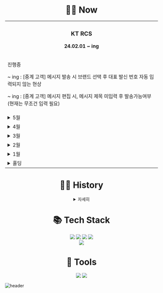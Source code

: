 <div align="center">
    <h1 align="center">🧑‍💻 Now </h1>
    <table>
    <th>
      <h3>KT RCS </h3>
      <p>24.02.01 ~ ing </p>
    </th>
    <tr>
      <td>
        <p>진행중</p>
        <p> ~ ing : [중계 고객] 메시지 발송 시 브랜드 선택 후 대표 발신 번호 자동 입력되지 않는 현상 </p>
        <p> ~ ing : [중계 고객] 메시지 편집 시, 메시지 제목 미입력 후 발송가능여부 (현재는 무조건 입력 필요) </p>
      </td>    
    </tr>
    <tr>
      <td>
        <details>
            <summary>5월</summary>
                <p> ~ 24.05.09 : [중계 전체] TBL_PORTAL_MSG_HIST(ETC), TBL_PORTAL_INVALID_MSG(ETC) 테이블 내 HOST_ADDR 컬럼 변경 (WEBHOOK_HOST_ADDR) </p>
        </details> 
      </td>    
    </tr>
    <tr>
      <td>
        <details>
            <summary>4월</summary>
                <p> ~ 24.04.29 : [홀세일 포탈 / 중계 전체] PRD 상용 배포작업 </p>
                <p> ~ 24.04.16 : [홀세일 포탈 / 중계 전체] STG AO 리뷰 </p>
                <p> ~ 24.04.12 : [홀세일 포탈] 사업팀 일일보고용 통계의 데이터 정합성 확인 요청 </p>
                <p> ~ 24.04.11 : [홀세일 포탈] 배치/스케줄러 실패 시 분당/대전 구분하여 재처리 가능하도록 기능수정 </p>
                <p> ~ 24.04.11 : [중계 관리자] 챗봇별 통계 데이터 추가 </p>
                <p> ~ 24.04.11 : [중계 관리자] 에러코드가 등록되지 않는 이슈 수정 </p>
                <p> ~ 24.04.11 : [중계 관리자] 관리자포탈 로그인 화면 변경 </p>
                <p> ~ 24.04.11 : [중계 고객] 로그인-마이페이지-청약관리 P계정 수동 생성하는 버튼 가능하도록 요청 </p>
        </details> 
      </td>    
    </tr>
    <tr>
      <td>
        <details>
            <summary>3월</summary>
              <p> ~ 24.03.19 : [중계 전체] 긴급 배포 </p>
              <p> ~ 24.03.15 : [중계 관리자] PBS 챗봇별 통계 데이터 추가 요청 조회기능 </p>
              <p> ~ 24.03.04 : [중계 전체] PRD 상용 배포작업 </p>
        </details> 
      </td>    
    </tr>
    <tr>
      <td>
        <details>
            <summary>2월</summary>
              <p> ~ 24.02.26 : [중계 전체] STG AO 리뷰 </p>
              <p> ~ 24.02.26 : [중계 전체] STG/PRD 모의해킹 취약점 진단 내역 조치 </p>
              <p> ~ 24.02.23 : [중계 관리자] 메시지 전송 결과 조회 10만건 제한 상향 조정 및 조회 기능 성능개선 </p>
              <p> ~ 24.02.19 : [중계 고객] 영업, 마케팅계정 메시지 전송결과 전체 조회 및 RCS_ID 파라미터 갯수초과 조회불가 수정 </p>
              <p> ~ 24.02.05 : [중계 전체] PRD 상용 배포작업 </p>
              <p> ~ 24.02.02 : [홀세일 / 중계]인수인계 </p>
        </details> 
      </td>    
    </tr>
    <tr>
      <td>
        <details>
            <summary>1월</summary>
              <p> ~ 24.01.31 : [홀세일 / 중계] 업무배치 </p>
        </details> 
      </td>    
    </tr>
    <tr>
      <td>
        <details>
            <summary>홀딩</summary>
                <p> ~ holding : [포탈 전체] 로그인 암호화모듈 변경 </p>
        </details> 
      </td>    
    </tr>
  </table>
    <h1 align="center">🧑‍💻 History </h1>
    <details>
        <summary>자세히</summary>
    <table>
    <th>
      <h3>KT 스마트메시지 RCS Biz Center API 연동 개발 및 고도화</h3>
      <p>23.10.10 ~ 24.01.31 </p>
    </th>
    <tr>
      <td><p>  ~ 24.01.31 : 배포작업 완료 </p></td>
    </tr>
    <tr>
      <td><p>  ~ 24.01.17 : 브랜드 별 메시지 조회/생성/발송 테스트 (RCS, FALLBACK)</p></td>
    </tr>
    <tr>
      <td><p>  ~ 24.01.05 : 관리자 웹발송 Agent 서버 관리 개발 완료</p></td>
    </tr>
     <tr>
      <td><p>  ~ 23.12.26 : 빅데이터 기반 RCS서비스 고도화 in 타겟 문자 발송 개발 완료</p></td>
    </tr>
    <tr>
      <td><p>  ~ 23.12.11 : 메시지발송(웹) 커스텀 수신 정보 업로드, 수신 번호 파일 업로드 개발 완료</p></td>
    </tr>
    <tr>
      <td><p>  ~ 23.11.31 : RCS중계 발송포탈고도화 마이그레이션 완료</p></td>
    </tr>
    <tr>
      <td><p>  ~ 23.11.28 : 발송량 현황 조회 개발 완료</p></td>
    </tr>
    <tr>
      <td><p>  ~ 23.11.10 : 포탈메시지 통계, 포탈메시지 실시간 통계 개발 완료</p></td>
    </tr>
  </table>
  <table>
    <th>
      <h3>KTDS 개발자를 위한 개발보안 실무 교육</h3>
      <p>23.12.19 ~ 23.12.20 </p>
    </th>
    <tr>
      <td><p>  ~ 23.12.20 : 개발보안 취약 사례 및 대응 방안 실습 </p></td>
    </tr>
    <tr>
      <td><p>  ~ 23.12.19 : 개발보안의 이해, 보안검증 및 개발보안 설계기준, 정보보안 Compliance점검, 개발보안 취약 사례 및 대응 방안 </p></td>
    </tr>
  </table>
    </details>
    
  <div>
    <h1 align="center">📚 Tech Stack </h1>
<!--     <img src="https://img.shields.io/badge/Java-007396?style=flat-square&logo=Java&logoColor=white"/>
    <img src="https://img.shields.io/badge/Spring-6DB33F?style=flat-square&logo=Spring&logoColor=white">
    <img src="https://img.shields.io/badge/SpringBoot-6DB33F?style=flat-square&logo=SpringBoot&logoColor=white">
    <img src="https://img.shields.io/badge/MySQL-4479A1?style=flat-square&logo=MySQL&logoColor=white"> -->
    <img src="https://img.shields.io/badge/Java-007396?style=for-the-badge&logo=Java&logoColor=white">
    <img src="https://img.shields.io/badge/SpringBoot-6DB33F?style=for-the-badge&logo=SpringBoot&logoColor=white">
    <img src="https://img.shields.io/badge/MySQL-4479A1?style=for-the-badge&logo=MySQL&logoColor=white">
    <img src="https://img.shields.io/badge/vue.js-4FC08D?style=for-the-badge&logo=vue.js&logoColor=white"><br/>
    <img src="https://img.shields.io/badge/Docker-2496ED?style=for-the-badge&logo=Docker&logoColor=white">
  </div>

  <div>
    <h1 align="center">🔧 Tools </h1>
    <img src="https://img.shields.io/badge/jira-0052CC?style=for-the-badge&logo=jirasoftware&logoColor=white">
    <img src="https://img.shields.io/badge/gitlab-FC6D26?style=for-the-badge&logo=gitlab&logoColor=white">
  </div>
  
</div>

![header](https://capsule-render.vercel.app/api?type=waving&color=gradient&height=100&section=footer&fontSize=90)
